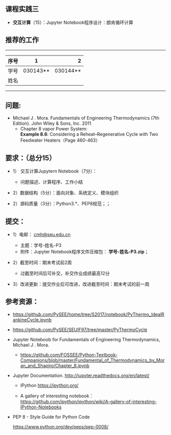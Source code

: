 

## 课程实践三

* **交互计算**（15）：Jupyter Notebook程序设计：朗肯循环计算   

## 推荐的工作 
-----
| 序号  |1          |    2 |
| ------|:--------:| -----------:|
| 学号  | 030143**  |  030144**   |
| 姓名  |           |             |
---------

## 问题: 

* Michael J . Mora. Fundamentals of Engineering Thermodynamics (7th Edition).  John Wiley & Sons, Inc. 2011
  * Chapter 8 vapor Power System:  
  **Example 8.6**: Considering a Reheat–Regenerative Cycle with Two Feedwater Heaters（Page 460-463）

## 要求：（总分15）

* 1）	交互计算Jupytern Notebook（7分）：
   * 问题描述、计算程序、工作小结

* 2）数据结构（5分）：面向对象、系统定义、模块组织

* 2）源码质量（3分）：Python3.*、PEP8规范；；

## 提交：
* 1）电邮： cmh@seu.edu.cn
   * 主题：学号-姓名-P3
   * 附件：Jupyter Notebook程序文件压缩包： **学号-姓名-P3.zip**；

* 2）截至时间：期末考试前2周
   * 过截至时间后可补交，补交作业成绩最高12分

* 3）改进更新：提交作业后可改进，改进截至时间：期末考试的前一周

## 参考资源：

*  https://github.com/PySEE/home/tree/S2017/notebook/PyThermo_IdealRankineCycle.ipynb
 
*  https://github.com/PySEE/SEUIF97/tree/master/PyThermoCycle

*  Jupyter Noteboob for Fundamentals of Engineering Thermodynamics, Michael J . Mora. 

   * https://github.com/FOSSEE/Python-Textbook-Companions/blob/master/Fundamental_of_Thermodynamics_by_Moran_and_Shapiro/Chapter_8.ipynb

* Jupyter Documentation. http://jupyter.readthedocs.org/en/latest/
    
    * IPython https://ipython.org/
    
    * A gallery of interesting notebook：https://github.com/ipython/ipython/wiki/A-gallery-of-interesting-IPython-Notebooks

* PEP 8 - Style Guide for Python Code 

   https://www.python.org/dev/peps/pep-0008/


  

